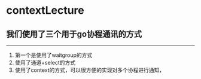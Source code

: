# contextLecture
## 我们使用了三个用于go协程通讯的方式
---
1. 第一个是使用了waitgroup的方式
2. 使用了通道+select的方式
3. 使用了context的方式，可以很方便的实现对多个协程进行通知，
